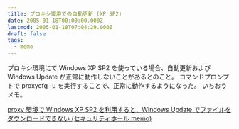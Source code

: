 ```yaml
---
title: プロキシ環境での自動更新 (XP SP2)
date: 2005-01-18T00:00:00.000Z
lastmod: 2005-01-18T07:04:29.000Z
draft: false
tags:
  - memo
---
```


プロキシ環境にて Windows XP SP2 を使っている場合、自動更新および Windows Update が正常に動作しないことがあるとのこと。 コマンドプロンプトで proxycfg -u を実行することで、正常に動作するようになった。 いちおうメモ。

[proxy 環境で Windows XP SP2 を利用すると、Windows Update でファイルをダウンロードできない (セキュリティホール memo)](http://www.st.ryukoku.ac.jp/%7Ekjm/security/memo/2005/01.html#20050109_tuiki)
